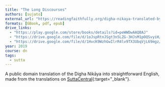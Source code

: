 ```yaml
---
title: "The Long Discourses"
authors: [sujato]
external_url: "https://readingfaithfully.org/digha-nikaya-translated-by-bhikkhu-sujato-free-epub-kindle-pdf/"
formats: [GBook, pdf, epub]
drive_links:
  - "https://play.google.com/store/books/details?id=peWWDwAAQBAJ"
  - "https://drive.google.com/file/d/1oJspRtnJSgt3n5LZG-3HJsM1pOQSvyiH/view?usp=drivesdk"
  - "https://drive.google.com/file/d/1HvcK9WzhGwIlrR4lv9TX3UbqVjL69mgz/view?usp=drivesdk"
year: 2019
course: dn
tags:
  - sutta
---
```


A public domain translation of the Digha Nikāya into straightforward English, made from the translations on [SuttaCentral](https://suttacentral.net/dn){:target="_blank"}.
